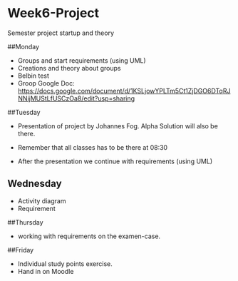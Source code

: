 # Week6-Project
Semester project startup and theory

##Monday
* Groups and start requirements (using UML)
* Creations and theory about groups
* Belbin test
* Groop Google Doc: https://docs.google.com/document/d/1KSLjowYPLTm5Ct1ZjDGO6DTqRJNNijMUStLfUSCzOa8/edit?usp=sharing

##Tuesday
* Presentation of project by Johannes Fog. Alpha Solution will also be there.
* Remember that all classes has to be there at 08:30

* After the presentation we continue with requirements (using UML)

## Wednesday
* Activity diagram
* Requirement

##Thursday
* working with requirements on the examen-case.

##Friday
* Individual study points exercise.
* Hand in on Moodle

